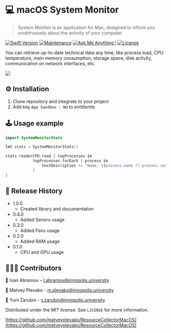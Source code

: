 # 💻 macOS System Monitor
> System Monitor is an application for Mac, designed to inform you unobtrusively about the activity of your computer.

[![Swift Version][swift-image]][swift-url]
[![Maintenance](https://img.shields.io/badge/Maintained%3F-yes-green.svg)](https://GitHub.com/Naereen/StrapDown.js/graphs/commit-activity)
[![Ask Me Anything !](https://img.shields.io/badge/Ask%20me-anything-1abc9c.svg)](https://t.me/IvanAbramoov)
[![License][license-image]][license-url]

You can retrieve up-to-date technical data any time, like process load, CPU temperature, main memory consumption, storage space, disk activity, communication on network interfaces, etc.

![](header.png)

## ⚙️ Installation 

1. Clone repository and integrate to your project
2. Add key `App Sandbox : NO` to entitlemts

## 🕹 Usage example


```swift
import SystemMonitorStats

let stats = SystemMonitorStats()

stats.readerCPU.read { topProcesses in
			topProcesses.forEach { process in
				textDescription += "Name: \(process.name ?? process.command) RAM Usage: \(process.usage.readableSize())\n"
			}
}
```


## 📝 Release History

* 1.0.0
    * Created library and documentation
* 0.4.0
    * Added Senors usage
* 0.3.0
    * Added Fans usage
* 0.2.0
    * Added RAM usage
* 0.1.0
    * CPU and GPU usage 

## 👨🏻‍💻 Contributors 

🤠 Ivan Abramov – I.abramov@innopolis.university

🎩 Matvey Plevako - m.plevako@innopolis.university

💂 Yurii Zarubin - y.zarubin@innopolis.university

Distributed under the MIT license. See ``LICENSE`` for more information.

[https://github.com/matveyplevako/ResourceCollectorMacOS](https://github.com/matveyplevako/ResourceCollectorMacOS)

[swift-image]:https://img.shields.io/badge/swift-5.3.3-orange.svg
[swift-url]: https://swift.org/
[license-image]: https://img.shields.io/badge/License-MIT-blue.svg
[license-url]: LICENSE
[travis-image]: https://img.shields.io/travis/dbader/node-datadog-metrics/master.svg
[travis-url]: https://travis-ci.org/dbader/node-datadog-metrics
